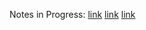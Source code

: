 Notes in Progress: [link](https://www.geeksforgeeks.org/static-keyword-cpp/) [link](https://www.geeksforgeeks.org/static-variables-in-c/) [link](https://stackoverflow.com/questions/15235526/the-static-keyword-and-its-various-uses-in-c) 
